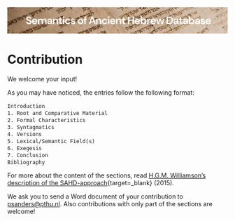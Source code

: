 <html><body><img id="banner" src="../../images/banners/banner.png" alt="banner" /></body></html>

# Contribution

We welcome your input!

As you may have noticed, the entries follow the following format:

	Introduction
	1. Root and Comparative Material
	2. Formal Characteristics
	3. Syntagmatics
	4. Versions
	5. Lexical/Semantic Field(s)
	6. Exegesis
	7. Conclusion
	Bibliography

For more about the content of the sections, read [H.G.M. Williamson’s description of the SAHD-approach](../../Williamson-Semantics_and_Lexicography.pdf){target=_blank} (2015).

We ask you to send a Word document of your contribution to [psanders@pthu.nl](mailto:psanders@pthu.nl). Also contributions with only part of the sections are welcome!

